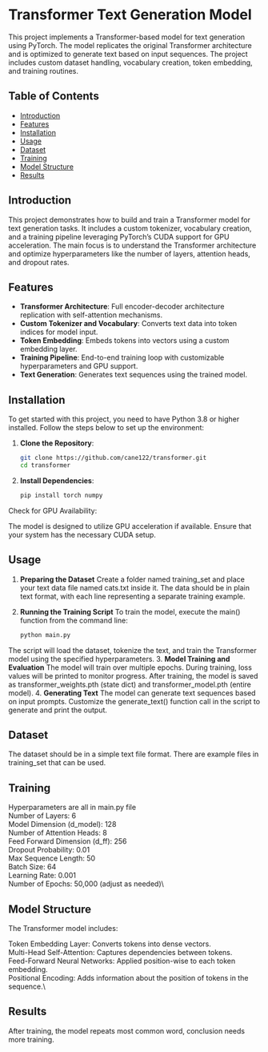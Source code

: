 # Transformer Text Generation Model

This project implements a Transformer-based model for text generation using PyTorch. The model replicates the original Transformer architecture and is optimized to generate text based on input sequences. The project includes custom dataset handling, vocabulary creation, token embedding, and training routines.

## Table of Contents

- [Introduction](#introduction)
- [Features](#features)
- [Installation](#installation)
- [Usage](#usage)
- [Dataset](#dataset)
- [Training](#training)
- [Model Structure](#model-structure)
- [Results](#results)
  
## Introduction

This project demonstrates how to build and train a Transformer model for text generation tasks. It includes a custom tokenizer, vocabulary creation, and a training pipeline leveraging PyTorch’s CUDA support for GPU acceleration. The main focus is to understand the Transformer architecture and optimize hyperparameters like the number of layers, attention heads, and dropout rates.

## Features

- **Transformer Architecture**: Full encoder-decoder architecture replication with self-attention mechanisms.
- **Custom Tokenizer and Vocabulary**: Converts text data into token indices for model input.
- **Token Embedding**: Embeds tokens into vectors using a custom embedding layer.
- **Training Pipeline**: End-to-end training loop with customizable hyperparameters and GPU support.
- **Text Generation**: Generates text sequences using the trained model.

## Installation

To get started with this project, you need to have Python 3.8 or higher installed. Follow the steps below to set up the environment:

1. **Clone the Repository**:

   
   ```bash
   git clone https://github.com/cane122/transformer.git
   cd transformer


2. **Install Dependencies**:
    
    ```bash
    pip install torch numpy

    
Check for GPU Availability:

The model is designed to utilize GPU acceleration if available. Ensure that your system has the necessary CUDA setup.

## Usage
1. **Preparing the Dataset**
Create a folder named training_set and place your text data file named cats.txt inside it.
The data should be in plain text format, with each line representing a separate training example.
2. **Running the Training Script**
To train the model, execute the main() function from the command line:

    
    ```bash
    python main.py

The script will load the dataset, tokenize the text, and train the Transformer model using the specified hyperparameters.
3. **Model Training and Evaluation**
The model will train over multiple epochs. During training, loss values will be printed to monitor progress.
After training, the model is saved as transformer_weights.pth (state dict) and transformer_model.pth (entire model).
4. **Generating Text**
The model can generate text sequences based on input prompts. Customize the generate_text() function call in the script to generate and print the output.

## Dataset
The dataset should be in a simple text file format.
There are example files in training_set that can be used.

## Training
Hyperparameters are all in main.py file\
Number of Layers: 6\
Model Dimension (d_model): 128\
Number of Attention Heads: 8\
Feed Forward Dimension (d_ff): 256\
Dropout Probability: 0.01\
Max Sequence Length: 50\
Batch Size: 64\
Learning Rate: 0.001\
Number of Epochs: 50,000 (adjust as needed)\

## Model Structure
The Transformer model includes:

Token Embedding Layer: Converts tokens into dense vectors.\
Multi-Head Self-Attention: Captures dependencies between tokens.\
Feed-Forward Neural Networks: Applied position-wise to each token embedding.\
Positional Encoding: Adds information about the position of tokens in the sequence.\

## Results
After training, the model repeats most common word, conclusion needs more training.
